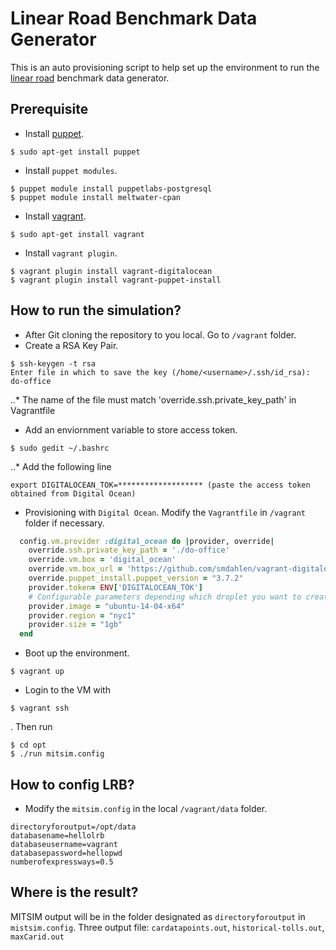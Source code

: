 # Linear Road Benchmark Data Generator

This is an auto provisioning script to help set up the environment to run the [linear road](www.cs.brandeis.edu/~linearroad) benchmark data generator.


## Prerequisite

* Install [puppet](https://puppetlabs.com/).
```{r, engine='bash', count_lines}
$ sudo apt-get install puppet
```
* Install `puppet modules`.

```{r, engine='bash', count_lines}
$ puppet module install puppetlabs-postgresql
$ puppet module install meltwater-cpan
```
* Install [vagrant](https://vagrantup.com).
```{r, engine='bash', count_lines}
$ sudo apt-get install vagrant
```
* Install `vagrant plugin`.

```{r, engine='bash', count_lines}
$ vagrant plugin install vagrant-digitalocean
$ vagrant plugin install vagrant-puppet-install
```

## How to run the simulation?
* After Git cloning the repository to you local. Go to `/vagrant` folder.
* Create a RSA Key Pair.
```{r, engine='bash', count_lines}
$ ssh-keygen -t rsa
Enter file in which to save the key (/home/<username>/.ssh/id_rsa): do-office
```
..* The name of the file must match 'override.ssh.private_key_path' in Vagrantfile
* Add an enviornment variable to store access token.
```{r, engine='bash', count_lines}
$ sudo gedit ~/.bashrc
```
..* Add the following line
```
export DIGITALOCEAN_TOK=******************* (paste the access token obtained from Digital Ocean)
```
* Provisioning with `Digital Ocean`. Modify the `Vagrantfile` in `/vagrant` folder if necessary.
```ruby
  config.vm.provider :digital_ocean do |provider, override|
    override.ssh.private_key_path = './do-office'
    override.vm.box = 'digital_ocean'
    override.vm.box_url = 'https://github.com/smdahlen/vagrant-digitalocean/raw/master/box/digital_ocean.box'
    override.puppet_install.puppet_version = "3.7.2"
    provider.token= ENV['DIGITALOCEAN_TOK']
    # Configurable parameters depending which droplet you want to create 
    provider.image = "ubuntu-14-04-x64"
    provider.region = "nyc1"
    provider.size = "1gb"
  end
```
* Boot up the environment.

```{r, engine='bash', count_lines}
$ vagrant up
```
* Login to the VM with

```{r, engine='bash', count_lines}
$ vagrant ssh
```
. Then run

```{r, engine='bash', count_lines}
$ cd opt
$ ./run mitsim.config
```

## How to config LRB?

* Modify the `mitsim.config` in the local `/vagrant/data` folder.
```
directoryforoutput=/opt/data
databasename=hellolrb
databaseusername=vagrant
databasepassword=hellopwd
numberofexpressways=0.5
```

## Where is the result?

MITSIM output will be in the folder designated as `directoryforoutput` in `mistsim.config`.
Three output file: `cardatapoints.out`, `historical-tolls.out`, `maxCarid.out`


